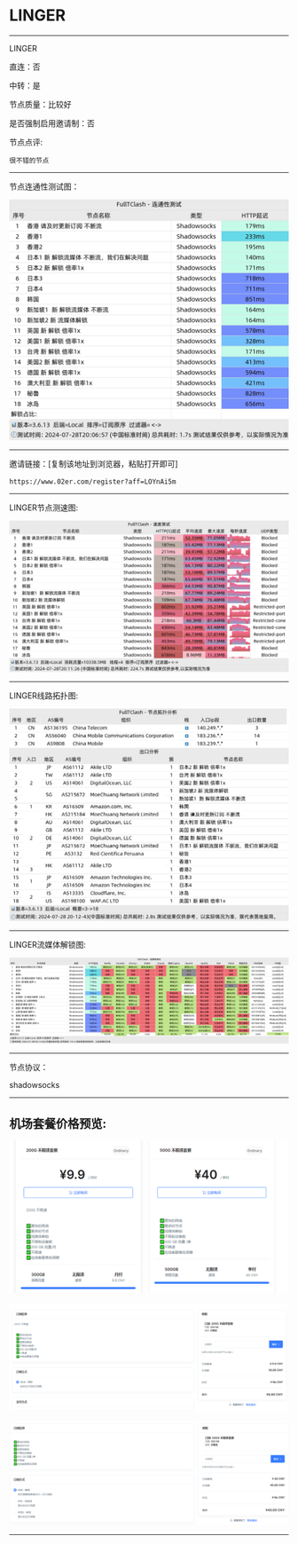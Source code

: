 # LINGER

-------------------------

LINGER

直连：否

中转：是

节点质量：比较好

是否强制启用邀请制：否

节点点评:

    很不错的节点

-------------------------

节点连通性测试图：

![image](/img/89.png)

-------------------------

邀请链接：[复制该地址到浏览器，粘贴打开即可]

    https://www.02er.com/register?aff=LOYnAi5m

-------------------------

LINGER节点测速图:

![image](/img/90.png)

-------------------------

LINGER线路拓扑图:

![image](/img/91.png)

-------------------------

LINGER流媒体解锁图:

![image](/img/92.png)

-------------------------

节点协议：

shadowsocks

-------------------------

## 机场套餐价格预览:

![image](/price/LINGER/1.png)

![image](/price/LINGER/2.png)

![image](/price/LINGER/3.png)

-------------------------

